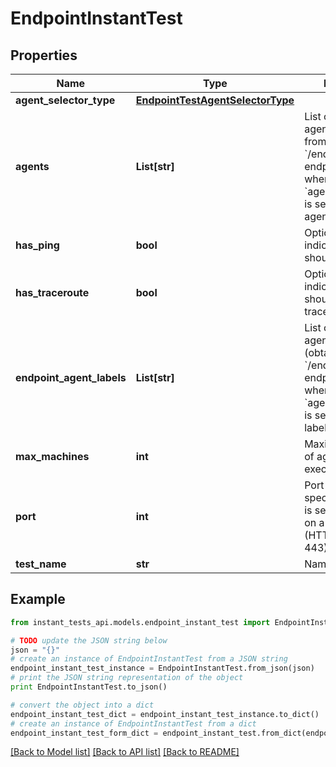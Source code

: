# EndpointInstantTest


## Properties
Name | Type | Description | Notes
------------ | ------------- | ------------- | -------------
**agent_selector_type** | [**EndpointTestAgentSelectorType**](EndpointTestAgentSelectorType.md) |  | 
**agents** | **List[str]** | List of endpoint agent IDs (obtained from &#x60;/endpoint/agents&#x60; endpoint). Required when &#x60;agentSelectorType&#x60; is set to &#x60;specific-agent&#x60;. | [optional] 
**has_ping** | **bool** | Optional flag indicating if the test should run ping. | [optional] [default to True]
**has_traceroute** | **bool** | Optional flag indicating if the test should run traceroute. | [optional] [default to True]
**endpoint_agent_labels** | **List[str]** | List of endpoint agent label IDs (obtained from &#x60;/endpoint/labels&#x60; endpoint), required when &#x60;agentSelectorType&#x60; is set to &#x60;agent-labels&#x60;. | [optional] 
**max_machines** | **int** | Maximum number of agents which can execute the test. | 
**port** | **int** | Port number, if not specified, the port is selected based on a protocol (HTTP 80, HTTPS 443). | [optional] 
**test_name** | **str** | Name of the test. | 

## Example

```python
from instant_tests_api.models.endpoint_instant_test import EndpointInstantTest

# TODO update the JSON string below
json = "{}"
# create an instance of EndpointInstantTest from a JSON string
endpoint_instant_test_instance = EndpointInstantTest.from_json(json)
# print the JSON string representation of the object
print EndpointInstantTest.to_json()

# convert the object into a dict
endpoint_instant_test_dict = endpoint_instant_test_instance.to_dict()
# create an instance of EndpointInstantTest from a dict
endpoint_instant_test_form_dict = endpoint_instant_test.from_dict(endpoint_instant_test_dict)
```
[[Back to Model list]](../README.md#documentation-for-models) [[Back to API list]](../README.md#documentation-for-api-endpoints) [[Back to README]](../README.md)


